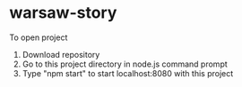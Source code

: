 # warsaw-story

To open project

1. Download repository
2. Go to this project directory in node.js command prompt
3. Type "npm start" to start localhost:8080 with this project
